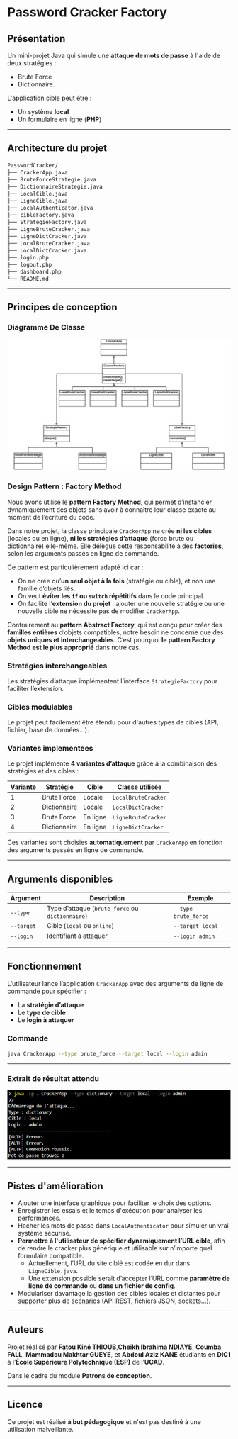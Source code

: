 # Password Cracker Factory

## Présentation
Un mini-projet Java qui simule une **attaque de mots de passe** à l'aide de deux stratégies : 
- Brute Force 
- Dictionnaire. 

L'application cible peut être : 
- Un système **local**
- Un formulaire en ligne (**PHP**)

---

## Architecture du projet
```
PasswordCracker/
├── CrackerApp.java
├── BruteForceStrategie.java
├── DictionnaireStrategie.java
├── LocalCible.java
├── LigneCible.java
├── LocalAuthenticator.java
├── cibleFactory.java
├── StrategieFactory.java
├── LigneBruteCracker.java
├── LigneDictCracker.java
├── LocalBruteCracker.java
├── LocalDictCracker.java
├── login.php
├── logout.php
├── dashboard.php
└── README.md
```

---

## Principes de conception

### Diagramme De Classe
![Diagramme UML](captures/image.png)

### Design Pattern : Factory Method
Nous avons utilisé le **pattern Factory Method**, qui permet d’instancier dynamiquement des objets sans avoir à connaître leur classe exacte au moment de l’écriture du code.

Dans notre projet, la classe principale `CrackerApp` ne crée **ni les cibles** (locales ou en ligne), **ni les stratégies d’attaque** (force brute ou dictionnaire) elle-même. Elle délègue cette responsabilité à des **factories**, selon les arguments passés en ligne de commande.

Ce pattern est particulièrement adapté ici car :
- On ne crée qu’**un seul objet à la fois** (stratégie ou cible), et non une famille d’objets liés.
- On veut **éviter les `if` ou `switch` répétitifs** dans le code principal.
- On facilite l’**extension du projet** : ajouter une nouvelle stratégie ou une nouvelle cible ne nécessite pas de modifier `CrackerApp`.

Contrairement au **pattern Abstract Factory**, qui est conçu pour créer des **familles entières** d’objets compatibles, notre besoin ne concerne que des **objets uniques et interchangeables**. C’est pourquoi **le pattern Factory Method est le plus approprié** dans notre cas.

### Stratégies interchangeables
Les stratégies d’attaque implémentent l’interface `StrategieFactory` pour faciliter l’extension.

### Cibles modulables
Le projet peut facilement être étendu pour d'autres types de cibles (API, fichier, base de données...).

### Variantes implementees
Le projet implémente **4 variantes d’attaque** grâce à la combinaison des stratégies et des cibles :

| Variante | Stratégie     | Cible       | Classe utilisée                  |
|----------|----------------|-------------|----------------------------------|
| 1        | Brute Force    | Locale      | `LocalBruteCracker`              |
| 2        | Dictionnaire   | Locale      | `LocalDictCracker`              |
| 3        | Brute Force    | En ligne    | `LigneBruteCracker`             |
| 4        | Dictionnaire   | En ligne    | `LigneDictCracker`              |

Ces variantes sont choisies **automatiquement** par `CrackerApp` en fonction des arguments passés en ligne de commande.

---

## Arguments disponibles
| Argument        | Description                                           | Exemple             |
|-----------------|-------------------------------------------------------|---------------------|
| `--type`        | Type d’attaque (`brute_force` ou `dictionnaire`)      | `--type brute_force`|
| `--target`      | Cible (`local` ou `online`)                           | `--target local`    |
| `--login`       | Identifiant à attaquer                                | `--login admin`     |

---

## Fonctionnement
L’utilisateur lance l’application `CrackerApp` avec des arguments de ligne de commande pour spécifier :
- La **stratégie d’attaque**
- Le **type de cible**
- Le **login à attaquer**

### Commande
```bash
java CrackerApp --type brute_force --target local --login admin
```

---

### Extrait de résultat attendu
![sortie](captures/essai.png)

---

## Pistes d'amélioration
- Ajouter une interface graphique pour faciliter le choix des options.
- Enregistrer les essais et le temps d'exécution pour analyser les performances.
- Hacher les mots de passe dans `LocalAuthenticator` pour simuler un vrai système sécurisé.
- **Permettre à l'utilisateur de spécifier dynamiquement l’URL cible**, afin de rendre le cracker plus générique et utilisable sur n’importe quel formulaire compatible.
    - Actuellement, l’URL du site ciblé est codée en dur dans `LigneCible.java`.
    - Une extension possible serait d’accepter l’URL comme **paramètre de ligne de commande** ou **dans un fichier de config**.
- Modulariser davantage la gestion des cibles locales et distantes pour supporter plus de scénarios (API REST, fichiers JSON, sockets...).

---

## Auteurs
Projet réalisé par **Fatou Kiné THIOUB**,**Cheikh Ibrahima NDIAYE**, **Coumba FALL**, **Mammadou Makhtar GUEYE**, et **Abdoul Aziz KANE** étudiants en **DIC1** à l’**École Supérieure Polytechnique (ESP)** de l’**UCAD**.

Dans le cadre du module **Patrons de conception**.

---

## Licence
Ce projet est réalisé **à but pédagogique** et n'est pas destiné à une utilisation malveillante.